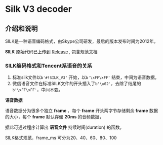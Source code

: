 # Silk V3 decoder

## 介绍和说明

SILK是一种语音编码格式，由Skype公司研发，最后的版本发布时间为2012年。

**SILK** 原始代码已上传到 [Release](https://github.com/foyoux/pilk/releases/tag/v0.0.1) , 包含规范文档

### SILK编码格式和Tencent系语音的关系

1. 标准silk文件以`b'#!SILK_V3'` 开始，以`b'\xFF\xFF'` 结束，中间为语音数据。
2. 微信语音文件在标准SILK文件的开头插入了`b'\x02'`，去除了结尾的 `b'\xFF\xFF'`，中间不变。

**语音数据**

语音数据分为很多个独立  **frame** ，每个 **frame** 开头两字节存储剩余 **frame** 数据的大小，每个 **frame** 默认存储 **20ms** 的音频数据，

据此可通过程序计算出 **语音文件** 持续时间(duration) 的函数。

SILK格式规范，frame_ms 可分为20、40、60、80、100
